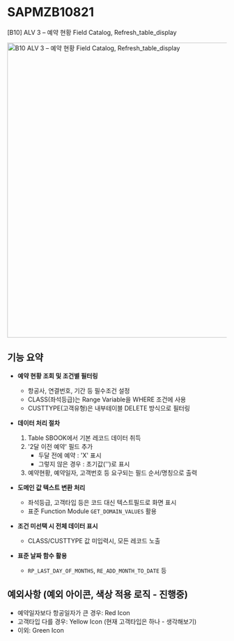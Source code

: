 # SAPMZB10821
[B10] ALV 3 – 예약 현황 Field Catalog, Refresh_table_display

<img width="841" height="676" alt="B10  ALV 3 – 예약 현황 Field Catalog, Refresh_table_display" src="https://github.com/user-attachments/assets/d81b9d71-630c-4957-acf7-17ea19c9d910" />


## 기능 요약

- **예약 현황 조회 및 조건별 필터링**

  - 항공사, 연결번호, 기간 등 필수조건 설정
  - CLASS(좌석등급)는 Range Variable을 WHERE 조건에 사용
  - CUSTTYPE(고객유형)은 내부테이블 DELETE 방식으로 필터링

- **데이터 처리 절차**

  1. Table SBOOK에서 기본 레코드 데이터 취득
  2. '2달 이전 예약' 필드 추가
     - 두달 전에 예약 : 'X' 표시
     - 그렇지 않은 경우 : 초기값('')로 표시
  3. 예약현황, 예약일자, 고객번호 등 요구되는 필드 순서/명칭으로 출력

- **도메인 값 텍스트 변환 처리**

  - 좌석등급, 고객타입 등은 코드 대신 텍스트필드로 화면 표시
  - 표준 Function Module `GET_DOMAIN_VALUES` 활용

- **조건 미선택 시 전체 데이터 표시**

  - CLASS/CUSTTYPE 값 미입력시, 모든 레코드 노출

- **표준 날짜 함수 활용**
  - `RP_LAST_DAY_OF_MONTHS`, `RE_ADD_MONTH_TO_DATE` 등

## 예외사항 (예외 아이콘, 색상 적용 로직 - 진행중)

- 예약일자보다 항공일자가 큰 경우: Red Icon
- 고객타입 다를 경우: Yellow Icon (현재 고객타입은 하나 - 생각해보기)
- 이외: Green Icon
